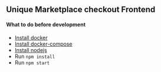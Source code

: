 ## Unique Marketplace checkout Frontend

#### What to do before development

- [Install docker](https://docs.docker.com/engine/install/)
- [Install docker-compose](https://docs.docker.com/compose/install/)
- [Install nodejs](https://nodejs.org/en/download/)
- Run `npm install`
- Run `npm start`

